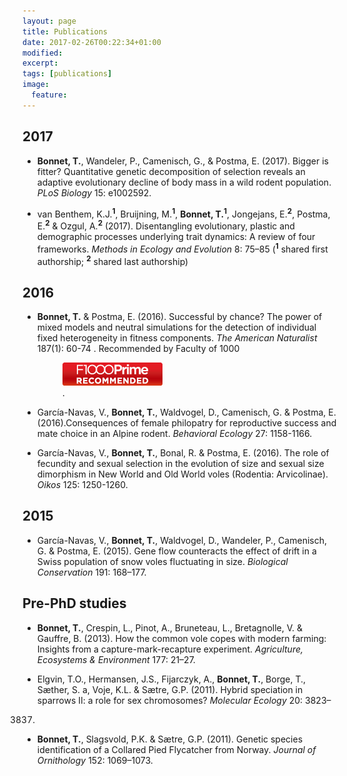 ```yaml
---
layout: page
title: Publications
date: 2017-02-26T00:22:34+01:00
modified:
excerpt:
tags: [publications]
image:
  feature:
---
```


## 2017
- **Bonnet, T.**, Wandeler, P., Camenisch, G., & Postma, E. (2017). Bigger is fitter? Quantitative genetic decomposition of selection reveals an adaptive evolutionary decline of body mass in a wild rodent population. _PLoS Biology_ 15: e1002592.

- van Benthem, K.J.<sup>**1**</sup>, Bruijning, M.<sup>**1**</sup>, **Bonnet, T.**<sup>**1**</sup>, Jongejans, E.<sup>**2**</sup>, Postma, E.<sup>**2**</sup> & Ozgul, A.<sup>**2**</sup> (2017). Disentangling evolutionary, plastic and demographic processes underlying trait dynamics: A review of four frameworks. _Methods in Ecology and Evolution_ 8: 75–85 (<sup>**1**</sup> shared first authorship; <sup>**2**</sup> shared last authorship)

## 2016
- **Bonnet, T.** & Postma, E. (2016). Successful by chance? The power of mixed models and neutral simulations
for the detection of individual fixed heterogeneity in fitness components. _The American Naturalist_
187(1): 60-74 . Recommended by Faculty of 1000 <figure>
	<a href=""><img src="/images/F1000badge.png"></a>
	<figcaption><a href="" title="F1000"></a>.</figcaption>
</figure>

- García-Navas, V., **Bonnet, T.**, Waldvogel, D., Camenisch, G. & Postma, E. (2016).Consequences of female
philopatry for reproductive success and mate choice in an Alpine rodent. _Behavioral Ecology_ 27: 1158-1166.

- García-Navas, V., **Bonnet, T.**, Bonal, R. & Postma, E. (2016). The role of fecundity and sexual selection
in the evolution of size and sexual size dimorphism in New World and Old World voles (Rodentia:
Arvicolinae). _Oikos_ 125: 1250-1260.

## 2015
- García-Navas, V., **Bonnet, T.**, Waldvogel, D., Wandeler, P., Camenisch, G. & Postma, E. (2015). Gene
flow counteracts the effect of drift in a Swiss population of snow voles fluctuating in size. _Biological
Conservation_ 191: 168–177.

## Pre-PhD studies
- **Bonnet, T.**, Crespin, L., Pinot, A., Bruneteau, L., Bretagnolle, V. & Gauffre, B. (2013). How the common
vole copes with modern farming: Insights from a capture-mark-recapture experiment. _Agriculture,
Ecosystems & Environment_ 177: 21–27.

- Elgvin, T.O., Hermansen, J.S., Fijarczyk, A., **Bonnet, T.**, Borge, T., Sæther, S. a, Voje, K.L. & Sætre,
G.P. (2011). Hybrid speciation in sparrows II: a role for sex chromosomes? _Molecular Ecology_ 20: 3823–
3837.

- **Bonnet, T.**, Slagsvold, P.K. & Sætre, G.P. (2011). Genetic species identification of a Collared Pied
Flycatcher from Norway. _Journal of Ornithology_ 152: 1069–1073.
